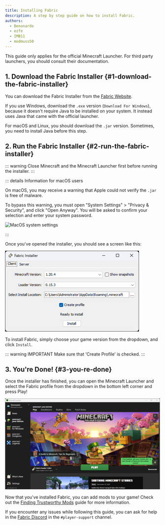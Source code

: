 ```yaml
---
title: Installing Fabric
description: A step by step guide on how to install Fabric.
authors:
  - Benonardo
  - ezfe
  - IMB11
  - modmuss50
---
```


<!-- #region common -->

This guide only applies for the official Minecraft Launcher. For third party launchers, you should consult their documentation.

## 1. Download the Fabric Installer {#1-download-the-fabric-installer}

You can download the Fabric Installer from the [Fabric Website](https://fabricmc.net/use/).

If you use Windows, download the `.exe` version (`Download For Windows`), because it doesn't require Java to be installed on your system. It instead uses Java that came with the official launcher.

For macOS and Linux, you should download the `.jar` version. Sometimes, you need to install Java before this step.

## 2. Run the Fabric Installer {#2-run-the-fabric-installer}

::: warning
Close Minecraft and the Minecraft Launcher first before running the installer.
:::

::: details Information for macOS users

On macOS, you may receive a warning that Apple could not verify the `.jar` is free of malware.

To bypass this warning, you must open "System Settings" > "Privacy & Security", and click "Open Anyway". You will be asked to confirm your selection and enter your system password.

![MacOS system settings](/assets/players/installing-fabric/macos-settings.png)

:::

Once you've opened the installer, you should see a screen like this:

![Fabric Installer with "Install" highlighted](/assets/players/installing-fabric/installer-screen.png)

<!-- #endregion common -->

To install Fabric, simply choose your game version from the dropdown, and click `Install`.

::: warning IMPORTANT
Make sure that 'Create Profile' is checked.
:::

## 3. You're Done! {#3-you-re-done}

Once the installer has finished, you can open the Minecraft Launcher and select the Fabric profile from the dropdown in the bottom left corner and press Play!

![Minecraft Launcher with Fabric profile selected](/assets/players/installing-fabric/launcher-screen.png)

Now that you've installed Fabric, you can add mods to your game! Check out the [Finding Trustworthy Mods](./finding-mods) guide for more information.

If you encounter any issues while following this guide, you can ask for help in the [Fabric Discord](https://discord.gg/v6v4pMv) in the `#player-support` channel.
